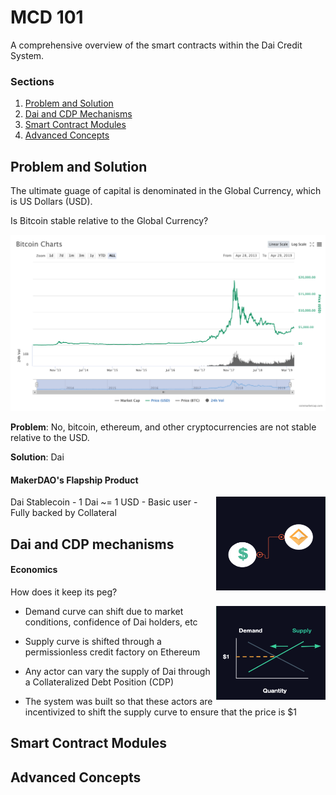 # MCD 101

A comprehensive overview of the smart contracts within the Dai Credit System.

### Sections
1. [Problem and Solution](#problem-and-solution)
2. [Dai and CDP Mechanisms](#dai-and-cdp-mechanisms)
3. [Smart Contract Modules](#smart-contract-modules)
4. [Advanced Concepts](#advanced-concepts)

## Problem and Solution
The ultimate guage of capital is denominated in the Global Currency, which is US Dollars (USD).

Is Bitcoin stable relative to the Global Currency?

![bitcoinChart](./pictures/bitcoinChart.png)

**Problem**: No, bitcoin, ethereum, and other cryptocurrencies are not stable relative to the USD.

**Solution**: Dai

#### MakerDAO's Flapship Product

<img align="right" width="175" height="150" src="./pictures/daipeg.png">
Dai Stablecoin
- 1 Dai ~= 1 USD
- Basic user
- Fully backed by Collateral




## Dai and CDP mechanisms

#### Economics
How does it keep its peg?

<img align="right" width="175" height="150" src="./pictures/supplydemand.png">

- Demand curve can shift due to market conditions, confidence of Dai holders, etc

- Supply curve is shifted through a permissionless credit factory on Ethereum

- Any actor can vary the supply of Dai through a Collateralized Debt Position (CDP)

- The system was built so that these actors are incentivized to shift the supply curve to ensure that the price is $1


## Smart Contract Modules

## Advanced Concepts
